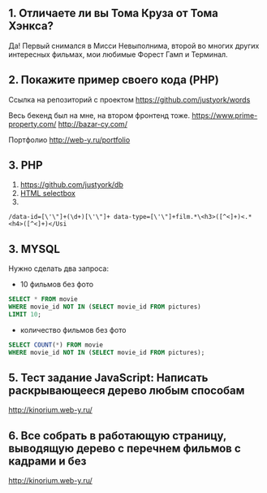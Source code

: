 ## 1. Отличаете ли вы Тома Круза от Тома Хэнкса?
Да! Первый снимался в Мисси Невыполнима, второй во многих других интересных фильмах, мои любимые Форест Гамп и Терминал.
## 2. Покажите пример своего кода (PHP)
Ссылка на репозиторий с проектом
https://github.com/justyork/words

Весь бекенд был на мне, на втором фронтенд тоже.
https://www.prime-property.com/
http://bazar-cy.com/

Портфолио
http://web-y.ru/portfolio

## 3. PHP
1. https://github.com/justyork/db
2. [HTML selectbox](https://github.com/justyork/kinorium/html)
3. 
```
/data-id=[\'\"]+(\d+)[\'\"]+ data-type=[\'\"]+film.*\<h3>([^<]+)<.*<h4>([^<]+)</Usi
```

## 3. MYSQL
Нужно сделать два запроса:
 
* 10 фильмов без фото
```SQL
SELECT * FROM movie 
WHERE movie_id NOT IN (SELECT movie_id FROM pictures) 
LIMIT 10;
```
* количество фильмов без фото
```SQL
SELECT COUNT(*) FROM movie 
WHERE movie_id NOT IN (SELECT movie_id FROM pictures);
```

## 5. Тест задание JavaScript: Написать раскрывающееся дерево любым способам
http://kinorium.web-y.ru/
## 6. Все собрать в работающую страницу, выводящую дерево с перечнем фильмов с кадрами и без
http://kinorium.web-y.ru/
